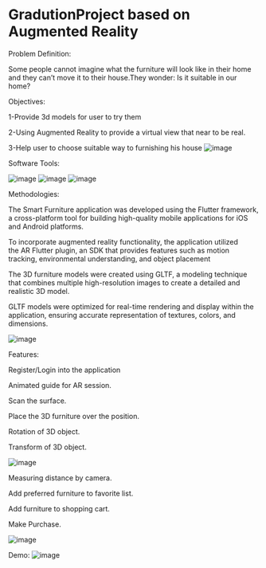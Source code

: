 # GradutionProject based on Augmented Reality


Problem Definition:

Some people cannot imagine what the furniture will look like in their home and they can’t move it to their house.They wonder: Is it suitable in our home?

Objectives:

1-Provide 3d models for user to try them

2-Using Augmented Reality to provide 
    a virtual view that near to be real.

3-Help user to choose suitable way to
    furnishing his house
![image](https://github.com/Zead-Fekry/SmartFurniture/assets/77162607/c221492e-bce9-4132-85d6-c473ef566943)

Software Tools:

![image](https://github.com/Zead-Fekry/SmartFurniture/assets/77162607/0c7edee4-6232-4d48-bf10-fd57373f610f)
![image](https://github.com/Zead-Fekry/SmartFurniture/assets/77162607/054b0d1e-9fac-456f-9e94-3634c925ac15)
![image](https://github.com/Zead-Fekry/SmartFurniture/assets/77162607/78ac5771-e3a7-4cd6-8b4d-866342da0022)

Methodologies:


The Smart Furniture application was developed using the Flutter framework, a cross-platform tool for building high-quality mobile applications for iOS and Android platforms.

To incorporate augmented reality functionality, the application utilized the AR Flutter plugin, an SDK that provides features such as motion tracking, environmental understanding, and object placement

The 3D furniture models were created using GLTF, a modeling technique that combines multiple high-resolution images to create a detailed and realistic 3D model.

GLTF models were optimized for real-time rendering and display within the application, ensuring accurate representation of textures, colors, and dimensions.

![image](https://github.com/Zead-Fekry/SmartFurniture/assets/77162607/a31d3520-3522-45df-bdd3-2650d6735780)

Features:

Register/Login into the application

Animated guide for AR session.

Scan the surface.

Place the 3D furniture over the position.

Rotation of 3D object.

Transform of 3D object.

![image](https://github.com/Zead-Fekry/SmartFurniture/assets/77162607/f77a49a2-dacf-42a9-8916-464e3f7d619c)

Measuring distance by camera.

Add preferred furniture to favorite list. 

Add furniture to shopping cart. 

Make Purchase. 

![image](https://github.com/Zead-Fekry/SmartFurniture/assets/77162607/722f0748-c803-4145-9a2f-fbd0c4f9e49b)

Demo:
![image](https://github.com/Zead-Fekry/SmartFurniture/assets/77162607/4de3216f-6bfc-4a9e-bb39-5c9326620865)















        



